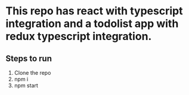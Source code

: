 # This repo has react with typescript integration and a todolist app with redux typescript integration.
## Steps to run
<ol>
  <li>Clone the repo</li>
  <li>npm i</li>
  <li>npm start</li>
</ol>
